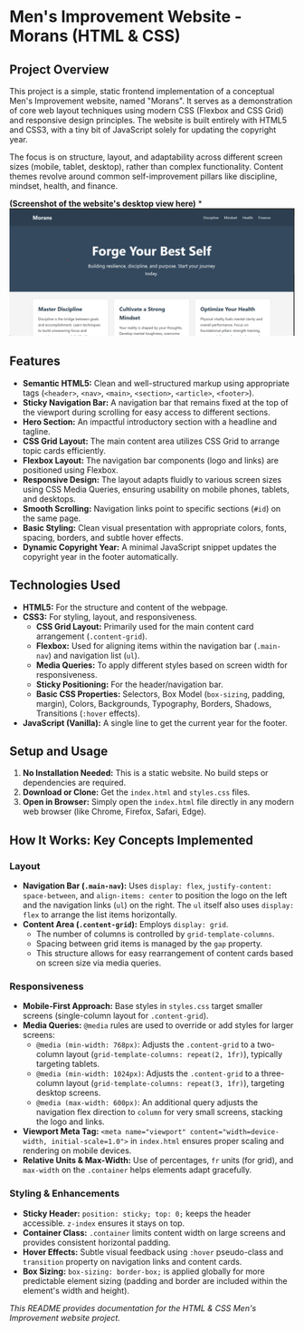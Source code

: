 # Men's Improvement Website - Morans (HTML & CSS)

## Project Overview

This project is a simple, static frontend implementation of a conceptual Men's Improvement website, named "Morans". It serves as a demonstration of core web layout techniques using modern CSS (Flexbox and CSS Grid) and responsive design principles. The website is built entirely with HTML5 and CSS3, with a tiny bit of JavaScript solely for updating the copyright year.

The focus is on structure, layout, and adaptability across different screen sizes (mobile, tablet, desktop), rather than complex functionality. Content themes revolve around common self-improvement pillars like discipline, mindset, health, and finance.

**(Screenshot of the website's desktop view here)**
*![Website Screenshot](./screenshot.png)

## Features

* **Semantic HTML5:** Clean and well-structured markup using appropriate tags (`<header>`, `<nav>`, `<main>`, `<section>`, `<article>`, `<footer>`).
* **Sticky Navigation Bar:** A navigation bar that remains fixed at the top of the viewport during scrolling for easy access to different sections.
* **Hero Section:** An impactful introductory section with a headline and tagline.
* **CSS Grid Layout:** The main content area utilizes CSS Grid to arrange topic cards efficiently.
* **Flexbox Layout:** The navigation bar components (logo and links) are positioned using Flexbox.
* **Responsive Design:** The layout adapts fluidly to various screen sizes using CSS Media Queries, ensuring usability on mobile phones, tablets, and desktops.
* **Smooth Scrolling:** Navigation links point to specific sections (`#id`) on the same page.
* **Basic Styling:** Clean visual presentation with appropriate colors, fonts, spacing, borders, and subtle hover effects.
* **Dynamic Copyright Year:** A minimal JavaScript snippet updates the copyright year in the footer automatically.

## Technologies Used

* **HTML5:** For the structure and content of the webpage.
* **CSS3:** For styling, layout, and responsiveness.
    * **CSS Grid Layout:** Primarily used for the main content card arrangement (`.content-grid`).
    * **Flexbox:** Used for aligning items within the navigation bar (`.main-nav`) and navigation list (`ul`).
    * **Media Queries:** To apply different styles based on screen width for responsiveness.
    * **Sticky Positioning:** For the header/navigation bar.
    * **Basic CSS Properties:** Selectors, Box Model (`box-sizing`, padding, margin), Colors, Backgrounds, Typography, Borders, Shadows, Transitions (`:hover` effects).
* **JavaScript (Vanilla):** A single line to get the current year for the footer.

## Setup and Usage

1.  **No Installation Needed:** This is a static website. No build steps or dependencies are required.
2.  **Download or Clone:** Get the `index.html` and `styles.css` files.
3.  **Open in Browser:** Simply open the `index.html` file directly in any modern web browser (like Chrome, Firefox, Safari, Edge).

## How It Works: Key Concepts Implemented

### Layout

* **Navigation Bar (`.main-nav`):** Uses `display: flex`, `justify-content: space-between`, and `align-items: center` to position the logo on the left and the navigation links (`ul`) on the right. The `ul` itself also uses `display: flex` to arrange the list items horizontally.
* **Content Area (`.content-grid`):** Employs `display: grid`.
    * The number of columns is controlled by `grid-template-columns`.
    * Spacing between grid items is managed by the `gap` property.
    * This structure allows for easy rearrangement of content cards based on screen size via media queries.

### Responsiveness

* **Mobile-First Approach:** Base styles in `styles.css` target smaller screens (single-column layout for `.content-grid`).
* **Media Queries:** `@media` rules are used to override or add styles for larger screens:
    * `@media (min-width: 768px)`: Adjusts the `.content-grid` to a two-column layout (`grid-template-columns: repeat(2, 1fr)`), typically targeting tablets.
    * `@media (min-width: 1024px)`: Adjusts the `.content-grid` to a three-column layout (`grid-template-columns: repeat(3, 1fr)`), targeting desktop screens.
    * `@media (max-width: 600px)`: An additional query adjusts the navigation flex direction to `column` for very small screens, stacking the logo and links.
* **Viewport Meta Tag:** `<meta name="viewport" content="width=device-width, initial-scale=1.0">` in `index.html` ensures proper scaling and rendering on mobile devices.
* **Relative Units & Max-Width:** Use of percentages, `fr` units (for grid), and `max-width` on the `.container` helps elements adapt gracefully.

### Styling & Enhancements

* **Sticky Header:** `position: sticky; top: 0;` keeps the header accessible. `z-index` ensures it stays on top.
* **Container Class:** `.container` limits content width on large screens and provides consistent horizontal padding.
* **Hover Effects:** Subtle visual feedback using `:hover` pseudo-class and `transition` property on navigation links and content cards.
* **Box Sizing:** `box-sizing: border-box;` is applied globally for more predictable element sizing (padding and border are included within the element's width and height).

*This README provides documentation for the HTML & CSS Men's Improvement website project.*